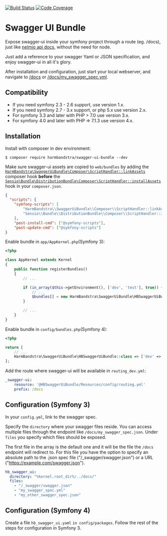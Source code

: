 [![Build Status](https://travis-ci.org/harmbandstra/swagger-ui-bundle.svg?branch=master)](https://travis-ci.org/harmbandstra/swagger-ui-bundle)
[![Code Coverage](https://scrutinizer-ci.com/g/harmbandstra/swagger-ui-bundle/badges/coverage.png?b=master)](https://scrutinizer-ci.com/g/harmbandstra/swagger-ui-bundle/?branch=master)

# Swagger UI Bundle

Expose swagger-ui inside your symfony project through a route (eg. /docs), just like [nelmio api docs](https://github.com/nelmio/NelmioApiDocBundle), without the need for node.

Just add a reference to your swagger Yaml or JSON specification, and enjoy swagger-ui in all it's glory.

After installation and configuration, just start your local webserver, and navigate to [/docs](http://127.0.0.1:8000/docs) or [/docs/my_swagger_spec.yml](http://127.0.0.1:8000/docs/my_swagger_spec.yml).

## Compatibility

* If you need symfony 2.3 - 2.6 support, use version 1.x.
* If you need symfony 2.7 - 3.x support, or php 5.x use version 2.x.
* For symfony 3.3 and later with PHP > 7.0 use version 3.x.
* For symfony 4.0 and later with PHP => 7.1.3 use version 4.x.

## Installation

Install with composer in dev environment:

`$ composer require harmbandstra/swagger-ui-bundle --dev`

Make sure swagger-ui assets are copied to `web/bundles` by adding the [`HarmBandstra\SwaggerUiBundle\Composer\ScriptHandler::linkAssets`](src/Composer/ScriptHandler#L13) composer hook **before** the [`Sensio\Bundle\DistributionBundle\Composer\ScriptHandler::installAssets`](https://github.com/sensiolabs/SensioDistributionBundle/blob/master/Composer/ScriptHandler.php#L158) hook in your `composer.json`.

```json
{
  "scripts": {
    "symfony-scripts": [
        "HarmBandstra\\SwaggerUiBundle\\Composer\\ScriptHandler::linkAssets",
        "Sensio\\Bundle\\DistributionBundle\\Composer\\ScriptHandler::installAssets"
    ],
    "post-install-cmd": ["@symfony-scripts"],
    "post-update-cmd": ["@symfony-scripts"]
}
```

Enable bundle in `app/AppKernel.php`(Symfony 3):

```php
<?php

class AppKernel extends Kernel
{
    public function registerBundles()
    {
        // ...

        if (in_array($this->getEnvironment(), ['dev', 'test'], true)) {
            // ...
            $bundles[] = new HarmBandstra\SwaggerUiBundle\HBSwaggerUiBundle();
        }

        // ...
    }
}
```

Enable bundle in `config/bundles.php`(Symfony 4):
```php
<?php

return [
    // ...
    HarmBandstra\SwaggerUiBundle\HBSwaggerUiBundle::class => ['dev' => true]
];
```
Add the route where swagger-ui will be available in `routing_dev.yml`:

```yml
_swagger-ui:
    resource: '@HBSwaggerUiBundle/Resources/config/routing.yml'
    prefix: /docs
```

## Configuration (Symfony 3)

In your `config.yml`, link to the swagger spec.

Specify the `directory` where your swagger files reside. You can access multiple files through the endpoint like `/docs/my_swagger_spec.json`.
Under `files` you specify which files should be exposed.

The first file in the array is the default one and it will be the file the `/docs` endpoint will redirect to. For this file you have the option to specify an absolute path to the .json spec file ("/_swagger/swagger.json") or a URL ("https://example.com/swagger.json").

```yaml
hb_swagger_ui:
  directory: "%kernel.root_dir%/../docs/"
  files:
    - "/_swagger/swagger.json"
    - "my_swagger_spec.yml"
    - "my_other_swagger_spec.json"
```

## Configuration (Symfony 4)

Create a file `hb_swagger_ui.yaml` `in config/packages`. Follow the rest of the steps for configuration in Symfony 3.
